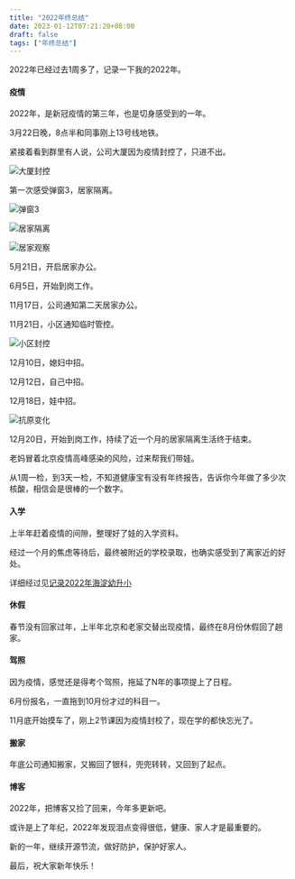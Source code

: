 ```yaml
---
title: "2022年终总结"
date: 2023-01-12T07:21:20+08:00
draft: false
tags: ["年终总结"]
---
```


2022年已经过去1周多了，记录一下我的2022年。

#### 疫情

2022年，是新冠疫情的第三年，也是切身感受到的一年。

3月22日晚，8点半和同事刚上13号线地铁。

紧接着看到群里有人说，公司大厦因为疫情封控了，只进不出。

![大厦封控](https://static.liudon.com/img/%E5%A4%A7%E5%8E%A6%E5%B0%81%E6%8E%A7.jpg)

第一次感受弹窗3，居家隔离。

![弹窗3](https://static.liudon.com/img/%E5%BC%B9%E7%AA%973.jpg)

![居家隔离](https://static.liudon.com/img/%E5%B1%85%E5%AE%B6%E8%A7%82%E5%AF%9F.jpg)

![居家观察](https://static.liudon.com/img/%E5%B1%85%E5%AE%B6%E9%9A%94%E7%A6%BB.jpg)

5月21日，开启居家办公。

6月5日，开始到岗工作。

11月17日，公司通知第二天居家办公。

11月21日，小区通知临时管控。

![小区封控](https://static.liudon.com/img/%E5%B0%8F%E5%8C%BA%E5%B0%81%E6%8E%A7.jpg)

12月10日，媳妇中招。

12月12日，自己中招。

12月18日，娃中招。

![抗原变化](https://static.liudon.com/img/%E6%8A%97%E5%8E%9F%E7%BB%93%E6%9E%9C.jpg)

12月20日，开始到岗工作，持续了近一个月的居家隔离生活终于结束。

老妈冒着北京疫情高峰感染的风险，过来帮我们带娃。

从1周一检，到3天一检，不知道健康宝有没有年终报告，告诉你今年做了多少次核酸，相信会是很棒的一个数字。

#### 入学

上半年赶着疫情的间隙，整理好了娃的入学资料。

经过一个月的焦虑等待后，最终被附近的学校录取，也确实感受到了离家近的好处。

详细经过见[记录2022年海淀幼升小](https://liudon.com/posts/%E8%AE%B0%E5%BD%952022%E5%B9%B4%E6%B5%B7%E6%B7%80%E5%B9%BC%E5%8D%87%E5%B0%8F/)

#### 休假

春节没有回家过年，上半年北京和老家交替出现疫情，最终在8月份休假回了趟家。

#### 驾照

因为疫情，感觉还是得考个驾照，拖延了N年的事项提上了日程。

6月份报名，一直拖到10月份才过的科目一。

11月底开始摸车了，刚上2节课因为疫情封校了，现在学的都快忘光了。

#### 搬家

年底公司通知搬家，又搬回了银科，兜兜转转，又回到了起点。

#### 博客
2022年，把博客又捡了回来，今年多更新吧。

或许是上了年纪，2022年发现泪点变得很低，健康、家人才是最重要的。

新的一年，继续开源节流，做好防护，保护好家人。

最后，祝大家新年快乐！
